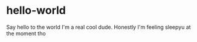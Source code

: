 # hello-world
 Say hello to the world 
 I'm a real cool dude. Honestly I'm feeling sleepyu at the moment tho
